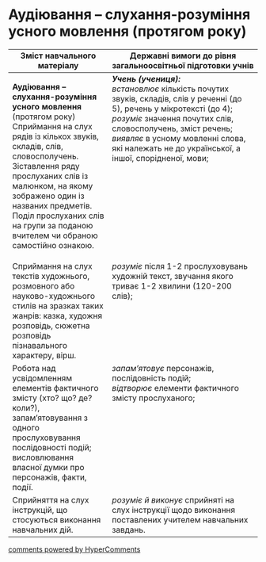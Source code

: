 <div id="hypercomments_widget" class="js-hypercomments-widget invisible"></div>

# Аудіювання – слухання-розуміння усного мовлення (протягом року)

<table>
  <tr>
    <td width="40%" align="center"><b>Зміст навчального матеріалу</b></td>
    <td width="60%" align="center"><b>Державні вимоги до рівня загальноосвітньої підготовки учнів</b></td>
  </tr>
<tbody>
  <tr>
    <td width="40%" style="vertical-align:top !important;">
    <p><b>Аудіювання – слухання-розуміння усного мовлення</b> (протягом року)<br>
Сприймання на слух рядів із кількох звуків, складів, слів, словосполучень.<br>
Зіставлення ряду прослуханих слів із малюнком, на якому зображено один із названих предметів.<br>
Поділ прослуханих слів на групи за поданою вчителем чи обраною самостійно ознакою.<br></td>
    <td width="60%" style="vertical-align:top !important;">
<i><b>Учень (учениця):</b></i><br>
<i>встановлює</i> кількість почутих звуків, складів, слів у реченні (до 5), речень у мікротексті (до 4);<br>
<i>розуміє</i> значення почутих слів, словосполучень, зміст речень;<br>
<i>виявляє</i> в усному мовленні слова, які належать не до української, а іншої, спорідненої, мови;<br></td>
  </tr>
  <tr>
    <td width="40%" style="vertical-align:top !important;">
 Сприймання на слух текстів художнього, розмовного або науково-художнього стилів на зразках таких жанрів: казка, художня розповідь, сюжетна розповідь пізнавального характеру, вірш.</td>
    <td width="60%" style="vertical-align:top !important;">
<i>розуміє</i> після 1-2 прослуховувань художній текст, звучання якого триває 1-2 хвилини (120-200 слів);</td>
  </tr>
  <tr>
    <td width="40%" style="vertical-align:top !important;">
Робота над усвідомленням елементів фактичного змісту (хто? що? де? коли?), запам’ятовування з одного прослуховування послідовності подій; висловлювання власної думки про персонажів, факти, події.</td>
    <td width="60%" style="vertical-align:top !important;">
<i>запам’ятовує</i> персонажів, послідовність подій;<br>
<i>відтворює</i> елементи фактичного змісту прослуханого;<br></td>
  </tr>
  <tr>
    <td width="40%" style="vertical-align:top !important;">
Сприйняття на слух інструкцій, що стосуються виконання навчальних дій. </td>
    <td width="60%" style="vertical-align:top !important;">
<i>розуміє й виконує</i> сприйняті на слух інструкції щодо виконання поставлених учителем навчальних завдань.</td>
  </tr>
</tbody>
</table>

<div class="js-hypercomments-container">
<a href="http://hypercomments.com" class="hc-link" title="comments widget">comments powered by HyperComments</a>
</div>